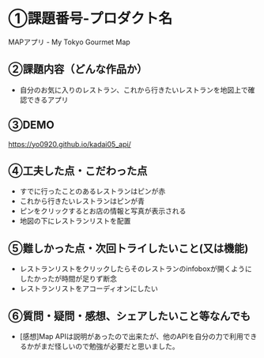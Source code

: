 # ①課題番号-プロダクト名

MAPアプリ - My Tokyo Gourmet Map

## ②課題内容（どんな作品か）

- 自分のお気に入りのレストラン、これから行きたいレストランを地図上で確認できるアプリ

## ③DEMO

https://yo0920.github.io/kadai05_api/

## ④工夫した点・こだわった点

- すでに行ったことのあるレストランはピンが赤
- これから行きたいレストランはピンが青
- ピンをクリックするとお店の情報と写真が表示される
- 地図の下にレストランリストを配置

## ⑤難しかった点・次回トライしたいこと(又は機能)

- レストランリストをクリックしたらそのレストランのinfoboxが開くようにしたかったが時間が足りず断念
- レストランリストをアコーディオンにしたい

## ⑥質問・疑問・感想、シェアしたいこと等なんでも

- [感想]Map APIは説明があったので出来たが、他のAPIを自分の力で利用できるかがまだ怪しいので勉強が必要だと思いました。

